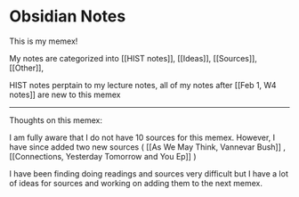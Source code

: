 # Obsidian Notes

This is my memex!

My notes are categorized into [[HIST notes]], [[Ideas]], [[Sources]], [[Other]], 

HIST notes perptain to my lecture notes, all of my notes after [[Feb 1, W4 notes]] are new to this memex

---
Thoughts on this memex: 

I am fully aware that I do not have 10 sources for this memex. However, I have since added two new sources ( [[As We May Think, Vannevar Bush]] , [[Connections, Yesterday Tomorrow and You Ep]] ) 

I have been finding doing readings and sources very difficult but I have a lot of ideas for sources and working on adding them to the next memex. 
